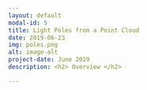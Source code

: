 ```yaml
---
layout: default
modal-id: 5
title: Light Poles from a Point Cloud
date: 2019-06-23
img: poles.png
alt: image-alt
project-date: June 2019
description: <h2> Overview </h2>

---
```


